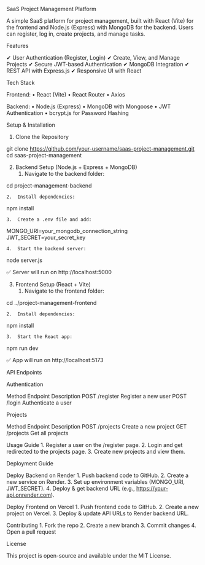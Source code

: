SaaS Project Management Platform

A simple SaaS platform for project management, built with React (Vite) for the frontend and Node.js (Express) with MongoDB for the backend. Users can register, log in, create projects, and manage tasks.

Features

✔ User Authentication (Register, Login)
✔ Create, View, and Manage Projects
✔ Secure JWT-based Authentication
✔ MongoDB Integration
✔ REST API with Express.js
✔ Responsive UI with React

Tech Stack

Frontend:
	•	React (Vite)
	•	React Router
	•	Axios

Backend:
	•	Node.js (Express)
	•	MongoDB with Mongoose
	•	JWT Authentication
	•	bcrypt.js for Password Hashing

Setup & Installation

1. Clone the Repository

git clone https://github.com/your-username/saas-project-management.git
cd saas-project-management

2. Backend Setup (Node.js + Express + MongoDB)
	1.	Navigate to the backend folder:

cd project-management-backend


	2.	Install dependencies:

npm install


	3.	Create a .env file and add:

MONGO_URI=your_mongodb_connection_string
JWT_SECRET=your_secret_key


	4.	Start the backend server:

node server.js

✅ Server will run on http://localhost:5000

3. Frontend Setup (React + Vite)
	1.	Navigate to the frontend folder:

cd ../project-management-frontend


	2.	Install dependencies:

npm install


	3.	Start the React app:

npm run dev

✅ App will run on http://localhost:5173

API Endpoints

Authentication

Method	Endpoint	Description
POST	/register	Register a new user
POST	/login	Authenticate a user

Projects

Method	Endpoint	Description
POST	/projects	Create a new project
GET	/projects	Get all projects

Usage Guide
	1.	Register a user on the /register page.
	2.	Login and get redirected to the projects page.
	3.	Create new projects and view them.

Deployment Guide

Deploy Backend on Render
	1.	Push backend code to GitHub.
	2.	Create a new service on Render.
	3.	Set up environment variables (MONGO_URI, JWT_SECRET).
	4.	Deploy & get backend URL (e.g., https://your-api.onrender.com).

Deploy Frontend on Vercel
	1.	Push frontend code to GitHub.
	2.	Create a new project on Vercel.
	3.	Deploy & update API URLs to Render backend URL.

Contributing
	1.	Fork the repo
	2.	Create a new branch
	3.	Commit changes
	4.	Open a pull request

License

This project is open-source and available under the MIT License.
